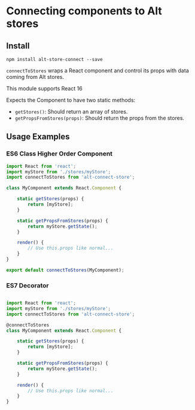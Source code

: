 # Connecting components to Alt stores

## Install

```
npm install alt-store-connect --save
```

`connectToStores` wraps a React component and control its props with data coming from Alt stores.

This module supports React 16

Expects the Component to have two static methods:
- `getStores()`: Should return an array of stores.
- `getPropsFromStores(props)`: Should return the props from the stores.

## Usage Examples

### ES6 Class Higher Order Component

```js
import React from 'react';
import myStore from './stores/myStore';
import connectToStores from 'alt-connect-store';

class MyComponent extends React.Component {

    static getStores(props) {
        return [myStore];
    }

    static getPropsFromStores(props) {
        return myStore.getState();
    }

    render() {
        // Use this.props like normal...
    }
}

export default connectToStores(MyComponent);
```

### ES7 Decorator

```js

import React from 'react';
import myStore from './stores/myStore';
import connectToStores from 'alt-connect-store';

@connectToStores
class MyComponent extends React.Component {

    static getStores(props) {
        return [myStore];
    }

    static getPropsFromStores(props) {
        return myStore.getState();
    }

    render() {
        // Use this.props like normal...
    }
}
```
